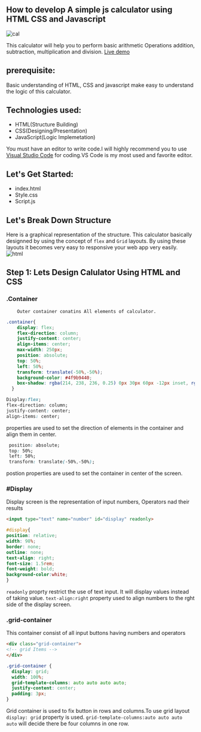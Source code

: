 ## How to develop A simple js calculator using HTML CSS and Javascript
![cal](https://user-images.githubusercontent.com/69719511/116789828-4b65a380-aaca-11eb-8831-09b66819923a.PNG)

This calculator will help you to perform basic arithmetic Operations  addition, subtraction, multiplication and division.
[Live demo](https://zeecalculator.netlify.app/)

## prerequisite:
Basic understanding of HTML, CSS and javascript make easy to understand the logic of this calculator.

## Technologies used:
* HTML(Structure Building)
* CSS(Designing/Presentation)
* JavaScript(Logic Implemetation)

You must have an editor to write code.I will highly recommend you to use [Visual Studio Code](https://code.visualstudio.com/) for coding.VS Code is my most used and favorite editor.



## Let's Get Started:
* index.html
* Style.css
* Script.js
## Let's Break Down Structure



Here is a graphical representation of the structure. This calculator basically designned by using the concept of `flex` and `Grid` layouts.
By using these layouts it becomes very easy to responsive your web app very easily.
![html](https://user-images.githubusercontent.com/69719511/116796233-58978800-aaf4-11eb-9b6e-82d0db26a09b.jpg)

## Step 1: Lets Design Calulator Using HTML and CSS


### .Container
        Outer container conatins All elements of calculator.
```css
.container{        
    display: flex;
    flex-direction: column;
    justify-content: center;
    align-items: center;   
    max-width: 250px;    
    position: absolute;
    top: 50%;
    left: 50%;
    transform: translate(-50%,-50%);
    background-color: #4f9b9440;
    box-shadow: rgba(214, 238, 236, 0.25) 0px 30px 60px -12px inset, rgba(15, 161, 130, 0.3) 0px 18px 36px -18px inset;
  }

```

```css
Display:flex;
flex-direction: column;
justify-content: center;
align-items: center;
```
properties are used to set the direction of elements in the container and align them in center.

```css
 position: absolute;
 top: 50%;
 left: 50%;
 transform: translate(-50%,-50%);
```
postion properties are used to set the container in center of the screen.

### #Display
Display screen is the representation of input numbers, Operators nad their results
```html
<input type="text" name="number" id="display" readonly>
```
```css
#display{
position: relative;
width: 98%;
border: none;
outline: none;
text-align: right;
font-size: 1.5rem;
font-weight: bold;
background-color:white;
}
```
`readonly` proprty restrict the use of text input. It will display values instead of taking value. `text-align:right` property used to align numbers to the rght side of the display screen.

### .grid-container
This container consist of all input buttons having numbers and operators
```html
<div class="grid-container">       
<!-- grid Items -->
</div>
```
```css
.grid-container {    
  display: grid;
  width: 100%;
  grid-template-columns: auto auto auto auto;
  justify-content: center;  
  padding: 3px;
}
```
Grid container is used to fix button in rows and columns.To use grid layout  `display: grid` property is used. `grid-template-columns:auto auto auto auto` will decide there be four columns in one row.



        
  








